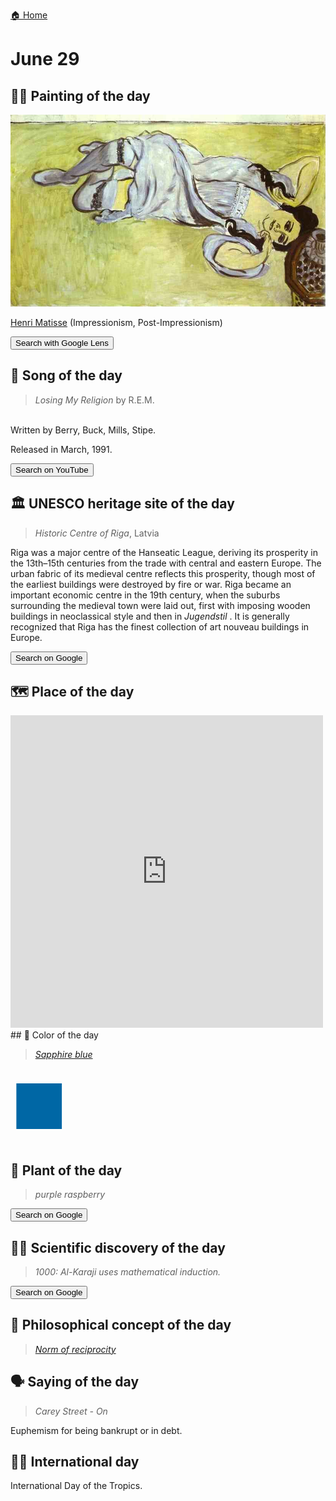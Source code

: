
[🏠 Home](../../index.md)

# June 29

## 🧑‍🎨 Painting of the day

<img width="600" src="../img/Henri_Matisse_8.jpg">

[Henri Matisse](http://en.wikipedia.org/wiki/Henri_Matisse) (Impressionism, Post-Impressionism)

<button class="btn btn-success"
onclick=" window.open('https://lens.google.com/uploadbyurl?url=https://iretes.github.io/one-a-day/data/img/Henri_Matisse_8.jpg','_blank')">
Search with Google Lens
</button>

## 🎼 Song of the day

> *Losing My Religion*
by R.E.M.

<br />Written by Berry, Buck, Mills, Stipe.

Released in March, 1991.

<button class="btn btn-success"
onclick=" window.open('http://www.youtube.com/search?q=Losing My Religion by R.E.M.','_blank')">
Search on YouTube
</button>

## 🏛️ UNESCO heritage site of the day

> *Historic Centre of Riga*, Latvia

<p>Riga was a major centre of the Hanseatic League, deriving its prosperity in the 13th–15th centuries from the trade with central and eastern Europe. The urban fabric of its medieval centre reflects this prosperity, though most of the earliest buildings were destroyed by fire or war. Riga became an important economic centre in the 19th century, when the suburbs surrounding the medieval town were laid out, first with imposing wooden buildings in neoclassical style and then in <em>Jugendstil</em> . It is generally recognized that Riga has the finest collection of art nouveau buildings in Europe.</p>

<button class="btn btn-success"
onclick=" window.open('http://www.google.com/search?q=Historic Centre of Riga','_blank')">
Search on Google
</button>

## 🗺️ Place of the day

<iframe
src="https://www.mapcrunch.com"
name="mapcrunch"
width="500"
height="500"
allowTransparency="true"
scrolling="no"
frameborder="0"
>
</iframe>
## 🎨 Color of the day

> *[Sapphire blue](https://en.wikipedia.org/wiki/Sapphire_(color)#Sapphire_blue)*

<div style="color:#0067A5; font-size: 100px;">&#9632;</div>

## 🌿 Plant of the day

> *purple raspberry*

<button class="btn btn-success"
onclick=" window.open('http://www.google.com/search?q=purple raspberry','_blank')">
Search on Google
</button>

## 🧑‍🔬 Scientific discovery of the day

> *1000: Al-Karaji uses mathematical induction.*

<button class="btn btn-success"
onclick=" window.open('http://www.google.com/search?q=1000: Al-Karaji uses mathematical induction.','_blank')">
Search on Google
</button>

## 💭 Philosophical concept of the day

> *[Norm of reciprocity](https://en.wikipedia.org/wiki/Norm_of_reciprocity)*

## 🗣️ Saying of the day

> *Carey Street - On*

Euphemism
for being bankrupt or in debt.

## 🏳️‍🌈 International day

International Day of the Tropics.